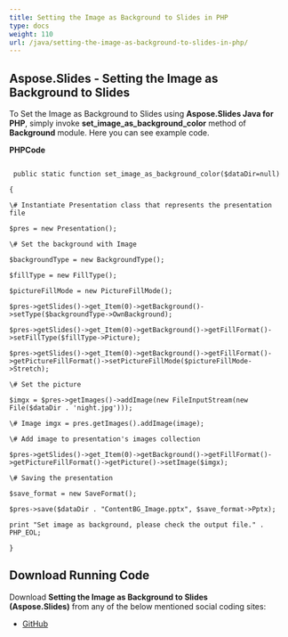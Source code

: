 ```yaml
---
title: Setting the Image as Background to Slides in PHP
type: docs
weight: 110
url: /java/setting-the-image-as-background-to-slides-in-php/
---
```


## **Aspose.Slides - Setting the Image as Background to Slides**
To Set the Image as Background to Slides using **Aspose.Slides Java for PHP**, simply invoke **set_image_as_background_color** method of **Background** module. Here you can see example code.

**PHPCode**

```

 public static function set_image_as_background_color($dataDir=null)

{

\# Instantiate Presentation class that represents the presentation file

$pres = new Presentation();

\# Set the background with Image

$backgroundType = new BackgroundType();

$fillType = new FillType();

$pictureFillMode = new PictureFillMode();

$pres->getSlides()->get_Item(0)->getBackground()->setType($backgroundType->OwnBackground);

$pres->getSlides()->get_Item(0)->getBackground()->getFillFormat()->setFillType($fillType->Picture);

$pres->getSlides()->get_Item(0)->getBackground()->getFillFormat()->getPictureFillFormat()->setPictureFillMode($pictureFillMode->Stretch);

\# Set the picture

$imgx = $pres->getImages()->addImage(new FileInputStream(new File($dataDir . 'night.jpg')));

\# Image imgx = pres.getImages().addImage(image);

\# Add image to presentation's images collection

$pres->getSlides()->get_Item(0)->getBackground()->getFillFormat()->getPictureFillFormat()->getPicture()->setImage($imgx);

\# Saving the presentation

$save_format = new SaveFormat();

$pres->save($dataDir . "ContentBG_Image.pptx", $save_format->Pptx);

print "Set image as background, please check the output file." . PHP_EOL;

}

```
## **Download Running Code**
Download **Setting the Image as Background to Slides (Aspose.Slides)** from any of the below mentioned social coding sites:

- [GitHub](https://github.com/aspose-slides/Aspose.Slides-for-Java/blob/master/Plugins/Aspose_Slides_Java_for_PHP/src/aspose/slides/WorkingWithSlidesInPresentation/Background.php)
